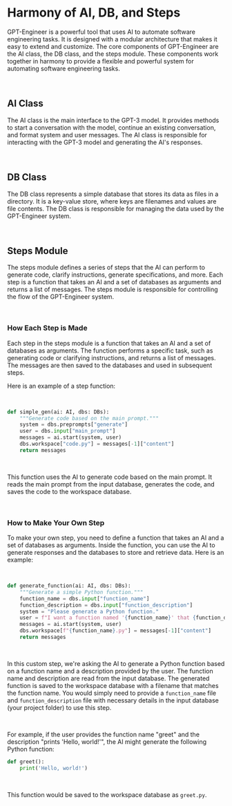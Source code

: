 # Harmony of AI, DB, and Steps
GPT-Engineer is a powerful tool that uses AI to automate software engineering tasks. It is designed with a modular architecture that makes it easy to extend and customize. The core components of GPT-Engineer are the AI class, the DB class, and the steps module. These components work together in harmony to provide a flexible and powerful system for automating software engineering tasks.

<br>

## AI Class
The AI class is the main interface to the GPT-3 model. It provides methods to start a conversation with the model, continue an existing conversation, and format system and user messages. The AI class is responsible for interacting with the GPT-3 model and generating the AI's responses.

<br>

## DB Class
The DB class represents a simple database that stores its data as files in a directory. It is a key-value store, where keys are filenames and values are file contents. The DB class is responsible for managing the data used by the GPT-Engineer system.

<br>

## Steps Module
The steps module defines a series of steps that the AI can perform to generate code, clarify instructions, generate specifications, and more. Each step is a function that takes an AI and a set of databases as arguments and returns a list of messages. The steps module is responsible for controlling the flow of the GPT-Engineer system.

<br>

### How Each Step is Made
Each step in the steps module is a function that takes an AI and a set of databases as arguments. The function performs a specific task, such as generating code or clarifying instructions, and returns a list of messages. The messages are then saved to the databases and used in subsequent steps.

Here is an example of a step function:

<br>

```python
def simple_gen(ai: AI, dbs: DBs):
    """Generate code based on the main prompt."""
    system = dbs.preprompts["generate"]
    user = dbs.input["main_prompt"]
    messages = ai.start(system, user)
    dbs.workspace["code.py"] = messages[-1]["content"]
    return messages
```
<br>

This function uses the AI to generate code based on the main prompt. It reads the main prompt from the input database, generates the code, and saves the code to the workspace database.

<br>

### How to Make Your Own Step
To make your own step, you need to define a function that takes an AI and a set of databases as arguments. Inside the function, you can use the AI to generate responses and the databases to store and retrieve data. Here is an example:

<br>

```python
def generate_function(ai: AI, dbs: DBs):
    """Generate a simple Python function."""
    function_name = dbs.input["function_name"]
    function_description = dbs.input["function_description"]
    system = "Please generate a Python function."
    user = f"I want a function named '{function_name}' that {function_description}."
    messages = ai.start(system, user)
    dbs.workspace[f"{function_name}.py"] = messages[-1]["content"]
    return messages
```

<br>

In this custom step, we're asking the AI to generate a Python function based on a function name and a description provided by the user. The function name and description are read from the input database. The generated function is saved to the workspace database with a filename that matches the function name. You would simply need to provide a `function_name` file and `function_description` file with necessary details in the input database (your project folder) to use this step.

<br>

For example, if the user provides the function name "greet" and the description "prints 'Hello, world!'", the AI might generate the following Python function:

```python
def greet():
    print('Hello, world!')
```

<br>

This function would be saved to the workspace database as `greet.py`.
